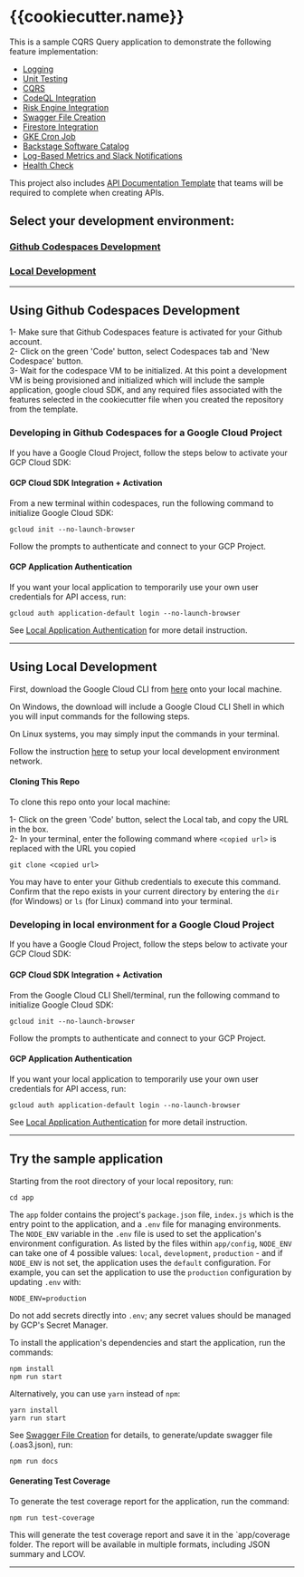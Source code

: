 # {{cookiecutter.name}}

This is a sample CQRS Query application to demonstrate the following feature implementation:
- [Logging](docs/logging-nodejs.md)
- [Unit Testing](docs/unit-tests-nodejs.md)
- [CQRS](docs/cqrs.md)
- [CodeQL Integration](docs/codeql.md)
- [Risk Engine Integration](docs/risk-engine.md)
- [Swagger File Creation](docs/swagger-creation.md)
- [Firestore Integration](docs/firestore-console.md)
- [GKE Cron Job](docs/gke-cron-job.md)
- [Backstage Software Catalog](docs/backstage-catalog.md)
- [Log-Based Metrics and Slack Notifications](docs/log-metrics.md)
- [Health Check](docs/healthcheck.md)

This project also includes [API Documentation Template](API-Documentation_v1.0.md) that teams will be required to complete when creating APIs.

## Select your development environment:

### [Github Codespaces Development](#using-github-codespaces-development)
### [Local Development](#using-local-development)

___
## **Using Github Codespaces Development**

1- Make sure that Github Codespaces feature is activated for your Github account.  
2- Click on the green 'Code' button, select Codespaces tab and 'New Codespace' button.  
3- Wait for the codespace VM to be initialized. At this point a development VM is being provisioned and initialized which will include the sample application, google cloud SDK, and any required files associated with the features selected in the cookiecutter file when you created the repository from the template.

### Developing in Github Codespaces for a Google Cloud Project
If you have a Google Cloud Project, follow the steps below to activate your GCP Cloud SDK:

#### **GCP Cloud SDK Integration + Activation**
From a new terminal within codespaces, run the following command to initialize Google Cloud SDK:

    gcloud init --no-launch-browser

Follow the prompts to authenticate and connect to your GCP Project.

#### **GCP Application Authentication**
If you want your local application to temporarily use your own user credentials for API access, run:

    gcloud auth application-default login --no-launch-browser

See [Local Application Authentication](https://cloud.google.com/sdk/gcloud/reference/auth/application-default/login) for more detail instruction.

___

## **Using Local Development**
First, download the Google Cloud CLI from [here](https://cloud.google.com/sdk/docs/install) onto your local machine.

On Windows, the download will include a Google Cloud CLI Shell in which you will input commands for the following steps.

On Linux systems, you may simply input the commands in your terminal.

Follow the instruction [here](https://simplify.telus.com/docs/developer-docs/docs/guides/setting-up-your-local-development-environment-2Lo7y4qy7DezIYk1ltfykF.md) to setup your local development environment network.

#### **Cloning This Repo**
To clone this repo onto your local machine:

1- Click on the green 'Code' button, select the Local tab, and copy the URL in the box.   
2- In your terminal, enter the following command where `<copied url>` is replaced with the URL you copied

    git clone <copied url>

You may have to enter your Github credentials to execute this command. Confirm that the repo exists in your current
directory by entering the `dir` (for Windows) or `ls` (for Linux) command into your terminal.


### Developing in local environment for a Google Cloud Project
If you have a Google Cloud Project, follow the steps below to activate your GCP Cloud SDK:

#### **GCP Cloud SDK Integration + Activation**
From the Google Cloud CLI Shell/terminal, run the following command to initialize Google Cloud SDK:

    gcloud init --no-launch-browser

Follow the prompts to authenticate and connect to your GCP Project.

#### **GCP Application Authentication**
If you want your local application to temporarily use your own user credentials for API access, run:

    gcloud auth application-default login --no-launch-browser

See [Local Application Authentication](https://cloud.google.com/sdk/gcloud/reference/auth/application-default/login) for more detail instruction.

___

## **Try the sample application**

Starting from the root directory of your local repository, run:
```
cd app
```

The `app` folder contains the project's `package.json` file, `index.js` which is the entry point to the application, and a `.env` file for managing environments.
The `NODE_ENV` variable in the `.env` file is used to set the application's environment configuration. As listed by the files within `app/config`, `NODE_ENV` can
take one of 4 possible values: `local`, `development`, `production` - and if `NODE_ENV` is not set, the application uses the `default` configuration. For example,
you can set the application to use the `production` configuration by updating `.env` with:
```
NODE_ENV=production
```
Do not add secrets directly into `.env`; any secret values should be managed by GCP's Secret Manager.

To install the application's dependencies and start the application, run the commands:
```
npm install
npm run start
```

Alternatively, you can use `yarn` instead of `npm`:
```
yarn install
yarn run start
```
See [Swagger File Creation](docs/swagger-creation.md) for details, to generate/update swagger file (.oas3.json), run:
```
npm run docs
``` 

#### **Generating Test Coverage**

To generate the test coverage report for the application, run the command:
```
npm run test-coverage
```

This will generate the test coverage report and save it in the `app/coverage folder. The report will be available in multiple formats, including JSON summary and LCOV.   
___